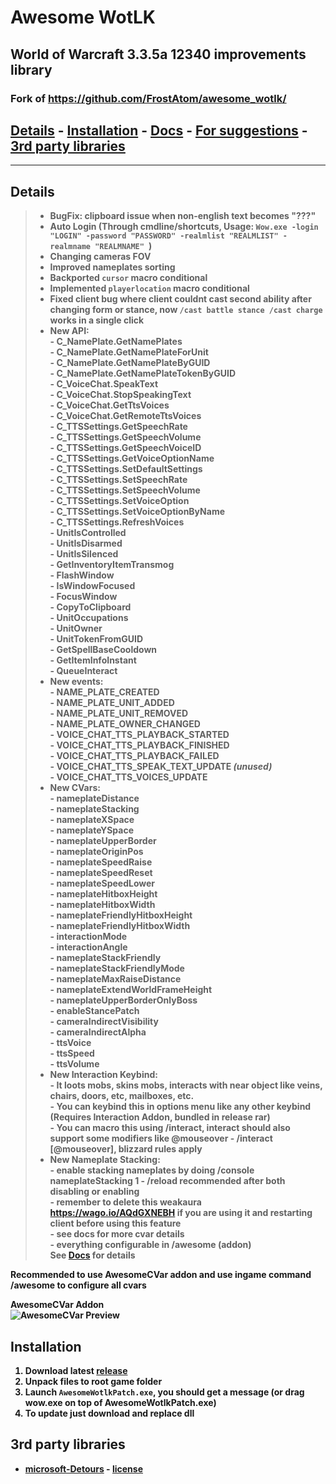 # Awesome WotLK
## World of Warcraft 3.3.5a 12340 improvements library
### Fork of https://github.com/FrostAtom/awesome_wotlk/

## <b> [Details](#details) - [Installation](#installation) - [Docs](https://github.com/someweirdhuman/awesome_wotlk/blob/main/docs/api_reference.md) - [For suggestions](#for-suggestions) - [3rd party libraries](#3rd-party-libraries)

___
## Details
> - BugFix: clipboard issue when non-english text becomes "???"
> - Auto Login (Through cmdline/shortcuts, Usage: `Wow.exe -login "LOGIN" -password "PASSWORD" -realmlist "REALMLIST" -realmname "REALMNAME" `)
> - Changing cameras FOV
> - Improved nameplates sorting
> - Backported `cursor` macro conditional
> - Implemented `playerlocation` macro conditional
> - Fixed client bug where client couldnt cast second ability after changing form or stance, now `/cast battle stance /cast charge` works in a single click
> - New API:<br>
    - C_NamePlate.GetNamePlates<br>
    - C_NamePlate.GetNamePlateForUnit<br>
    - C_NamePlate.GetNamePlateByGUID<br>
    - C_NamePlate.GetNamePlateTokenByGUID<br>
    - C_VoiceChat.SpeakText<br>
    - C_VoiceChat.StopSpeakingText<br>
    - C_VoiceChat.GetTtsVoices<br>
    - C_VoiceChat.GetRemoteTtsVoices<br>
    - C_TTSSettings.GetSpeechRate<br>
    - C_TTSSettings.GetSpeechVolume<br>
    - C_TTSSettings.GetSpeechVoiceID<br>
    - C_TTSSettings.GetVoiceOptionName<br>
    - C_TTSSettings.SetDefaultSettings<br>
    - C_TTSSettings.SetSpeechRate<br>
    - C_TTSSettings.SetSpeechVolume<br>
    - C_TTSSettings.SetVoiceOption<br>
    - C_TTSSettings.SetVoiceOptionByName<br>
    - C_TTSSettings.RefreshVoices<br>
    - UnitIsControlled<br>
    - UnitIsDisarmed<br>
    - UnitIsSilenced<br>
    - GetInventoryItemTransmog<br>
    - FlashWindow<br>
    - IsWindowFocused<br>
    - FocusWindow<br>
    - CopyToClipboard<br>
    - UnitOccupations<br>
    - UnitOwner<br>
    - UnitTokenFromGUID<br>
    - GetSpellBaseCooldown<br>
    - GetItemInfoInstant<br>
    - QueueInteract<br>
> - New events:<br>
    - NAME_PLATE_CREATED<br>
    - NAME_PLATE_UNIT_ADDED<br>
    - NAME_PLATE_UNIT_REMOVED<br>
    - NAME_PLATE_OWNER_CHANGED<br>
    - VOICE_CHAT_TTS_PLAYBACK_STARTED<br>
    - VOICE_CHAT_TTS_PLAYBACK_FINISHED<br>
    - VOICE_CHAT_TTS_PLAYBACK_FAILED<br>
    - VOICE_CHAT_TTS_SPEAK_TEXT_UPDATE _(unused)_<br>
    - VOICE_CHAT_TTS_VOICES_UPDATE
> - New CVars:<br>
    - nameplateDistance<br>
    - nameplateStacking<br>
    - nameplateXSpace<br>
    - nameplateYSpace<br>
    - nameplateUpperBorder<br>
    - nameplateOriginPos<br>
    - nameplateSpeedRaise<br>
    - nameplateSpeedReset<br>
    - nameplateSpeedLower<br>
    - nameplateHitboxHeight<br>
    - nameplateHitboxWidth<br>
    - nameplateFriendlyHitboxHeight<br>
    - nameplateFriendlyHitboxWidth<br>
    - interactionMode<br>
    - interactionAngle<br>
    - nameplateStackFriendly<br>
    - nameplateStackFriendlyMode<br>
    - nameplateMaxRaiseDistance<br>
    - nameplateExtendWorldFrameHeight<br>
    - nameplateUpperBorderOnlyBoss<br>
    - enableStancePatch<br>
    - cameraIndirectVisibility<br>
    - cameraIndirectAlpha<br>
    - ttsVoice<br>
    - ttsSpeed<br>
    - ttsVolume<br>
> - New Interaction Keybind:<br>
    - It loots mobs, skins mobs, interacts with near object like veins, chairs, doors, etc, mailboxes, etc.<br>
    - You can keybind this in options menu like any other keybind (Requires Interaction Addon, bundled in release rar)<br>
    - You can macro this using /interact, interact should also support some modifiers like @mouseover - /interact [@mouseover], blizzard rules apply
> - New Nameplate Stacking:<br>
    - enable stacking nameplates by doing /console nameplateStacking 1 - /reload recommended after both disabling or enabling <br>
    - remember to delete this weakaura https://wago.io/AQdGXNEBH if you are using it and restarting client before using this feature <br>
    - see docs for more cvar details <br>
    - everything configurable in /awesome (addon) <br>
See [Docs](https://github.com/someweirdhuman/awesome_wotlk/blob/main/docs/api_reference.md) for details

**Recommended to use AwesomeCVar addon and use ingame command /awesome to configure all cvars**

**AwesomeCVar Addon**<br>
![AwesomeCVar Preview](https://raw.githubusercontent.com/someweirdhuman/awesome_wotlk/refs/heads/main/docs/assets/preview.png)

## Installation
1) Download latest [release](https://github.com/someweirdhuman/awesome_wotlk/releases)
2) Unpack files to root game folder
3) Launch `AwesomeWotlkPatch.exe`, you should get a message (or drag wow.exe on top of AwesomeWotlkPatch.exe)
4) To update just download and replace dll

## 3rd party libraries
- [microsoft-Detours](https://github.com/microsoft/Detours) - [license](https://github.com/microsoft/Detours/blob/6782fe6e6ab11ae34ae66182aa5a73b5fdbcd839/LICENSE.md)
